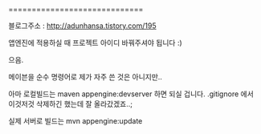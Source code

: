 
=============================

블로그주소  : http://adunhansa.tistory.com/195

앱엔진에 적용하실 때 프로젝트 아이디 바꿔주셔야 됩니다 :) 

으음.

메이븐을 순수 명령어로 제가 자주 쓴 것은 아니지만..

아마 로컬빌드는
maven appengine:devserver 
하면 되실 겁니다. .gitignore 에서 이것저것 삭제하긴 했는데 잘 올라갔겠죠..;



실제 서버로 빌드는
mvn appengine:update 

